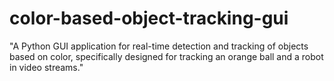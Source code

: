 # color-based-object-tracking-gui
"A Python GUI application for real-time detection and tracking of objects based on color, specifically designed for tracking an orange ball and a robot in video streams."
